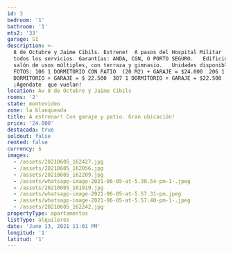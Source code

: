 ```yaml
---
id: 3
bedroom: '1'
bathroom: '1'
mts2: '33'
garage: SI
description: >-
  8 de Octubre y Jaime Cibils. Estrene!  A pasos del Hospital Militar  y de
  todos los servicios. Garantías: ANDA, CGN, O PORTO SEGURO.   Edificio con
  salón de usos múltiples, con terraza y gimnasio.   Unidades disponibles:  
  FOTOS: 106 1 DORMITORIO CON PATIO  (20 M2) + GARAJE = $24.000  206 1
  DORMITORIO + GARAJE = $ 22.500  307 1 DORMITORIO + GARAJE = $22.500 
  ¡Agendate  que vuelan! 
location: Av 8 de Octubre y Jaime Cibils
rooms: '2'
state: montevideo
zone: la blanqueada
title: A estrenar! Con garaje y patio. Gran ubicación!
price: '24.000'
destacada: true
soldout: false
rented: false
currency: $
images:
  - /assets/20210605_162427.jpg
  - /assets/20210605_162056.jpg
  - /assets/20210605_162209.jpg
  - /assets/whatsapp-image-2021-06-05-at-5.30.54-pm-1-.jpeg
  - /assets/20210605_161919.jpg
  - /assets/whatsapp-image-2021-06-05-at-5.57.31-pm.jpeg
  - /assets/whatsapp-image-2021-06-05-at-5.57.40-pm-1-.jpeg
  - /assets/20210605_162242.jpg
propertyType: apartamentos
listType: alquileres
date: 'June 13, 2021 11:01 PM'
longitud: '1'
latitud: '1'
---
```


